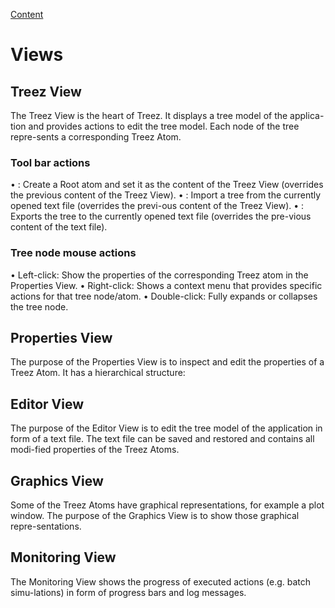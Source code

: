 [Content](../README.md)

# Views

## Treez View

The Treez View is the heart of Treez. It displays a tree model of the applica-tion and provides actions to edit the tree model. Each node of the tree repre-sents a corresponding Treez Atom. 

### Tool bar actions 
•	 : Create a Root atom and set it as the content of the Treez View (overrides the previous content of the Treez View). 
•	 : Import a tree from the currently opened text file (overrides the previ-ous content of the Treez View). 
•	 : Exports the tree to the currently opened text file (overrides the pre-vious content of the text file).
 
###	Tree node mouse actions

•	Left-click: Show the properties of the corresponding Treez atom in the Properties View.
•	Right-click: Shows a context menu that provides specific actions for that tree node/atom.
•	Double-click: Fully expands or collapses the tree node.

## Properties View

The purpose of the Properties View is to inspect and edit the properties of a Treez Atom. It has a hierarchical structure: 

##	Editor View

The purpose of the Editor View is to edit the tree model of the application in form of a text file. The text file can be saved and restored and contains all modi-fied properties of the Treez Atoms.   

##	Graphics View

Some of the Treez Atoms have graphical representations, for example a plot window. The purpose of the Graphics View is to show those graphical repre-sentations.    

##	Monitoring View

The Monitoring View shows the progress of executed actions (e.g. batch simu-lations) in form of progress bars and log messages. 
